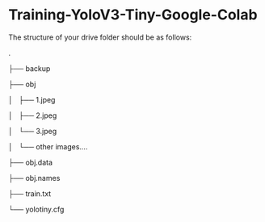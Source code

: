 # Training-YoloV3-Tiny-Google-Colab

The structure of your drive folder should be as follows:

.

├── backup

├── obj

 │   ├── 1.jpeg

 │   ├── 2.jpeg

 │   └── 3.jpeg

 │   └── other images....

 ├── obj.data

 ├── obj.names

 ├── train.txt

└── yolotiny.cfg
